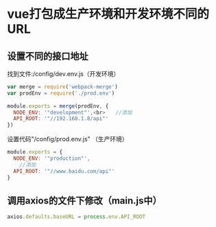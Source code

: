 # vue打包成生产环境和开发环境不同的URL

## 设置不同的接口地址

找到文件:/config/dev.env.js（开发环境）

```javascript
var merge = require('webpack-merge')
var prodEnv = require('./prod.env')
  
module.exports = merge(prodEnv, {
  NODE_ENV: '"development"',<br>　　//添加
  API_ROOT: '"//192.168.1.8/api"'
})
```

设置代码"/config/prod.env.js" （生产环境）

```javascript
module.exports = {
  NODE_ENV: '"production"',
    //添加
  API_ROOT: '"//www.baidu.com/api"'
}
```

## 调用axios的文件下修改（main.js中）

```javascript
axios.defaults.baseURL = process.env.API_ROOT
```

